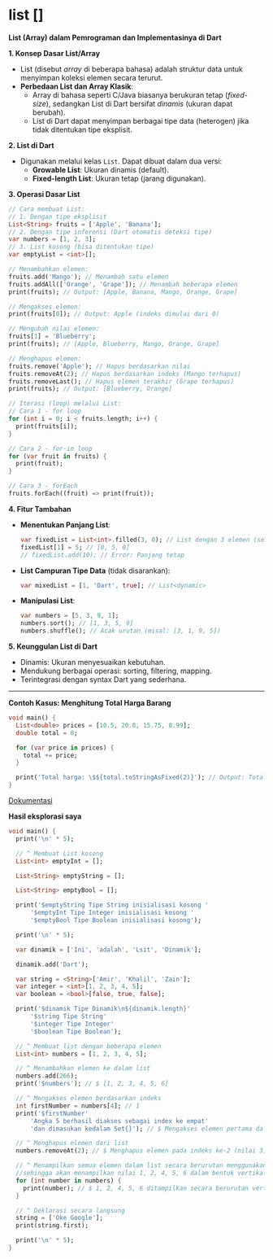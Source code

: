 # list []

**List (Array) dalam Pemrograman dan Implementasinya di Dart**

**1. Konsep Dasar List/Array**

- List (disebut _array_ di beberapa bahasa) adalah struktur data untuk menyimpan koleksi elemen secara terurut.
- **Perbedaan List dan Array Klasik**:
  - Array di bahasa seperti C/Java biasanya berukuran tetap (_fixed-size_), sedangkan List di Dart bersifat _dinamis_ (ukuran dapat berubah).
  - List di Dart dapat menyimpan berbagai tipe data (heterogen) jika tidak ditentukan tipe eksplisit.

**2. List di Dart**

- Digunakan melalui kelas `List`. Dapat dibuat dalam dua versi:
  - **Growable List**: Ukuran dinamis (default).
  - **Fixed-length List**: Ukuran tetap (jarang digunakan).

**3. Operasi Dasar List**

```dart
// Cara membuat List:
// 1. Dengan tipe eksplisit
List<String> fruits = ['Apple', 'Banana'];
// 2. Dengan tipe inferensi (Dart otomatis deteksi tipe)
var numbers = [1, 2, 3];
// 3. List kosong (bisa ditentukan tipe)
var emptyList = <int>[];

// Menambahkan elemen:
fruits.add('Mango'); // Menambah satu elemen
fruits.addAll(['Orange', 'Grape']); // Menambah beberapa elemen
print(fruits); // Output: [Apple, Banana, Mango, Orange, Grape]

// Mengakses elemen:
print(fruits[0]); // Output: Apple (indeks dimulai dari 0)

// Mengubah nilai elemen:
fruits[1] = 'Blueberry';
print(fruits); // [Apple, Blueberry, Mango, Orange, Grape]

// Menghapus elemen:
fruits.remove('Apple'); // Hapus berdasarkan nilai
fruits.removeAt(2); // Hapus berdasarkan indeks (Mango terhapus)
fruits.removeLast(); // Hapus elemen terakhir (Grape terhapus)
print(fruits); // Output: [Blueberry, Orange]

// Iterasi (loop) melalui List:
// Cara 1 - for loop
for (int i = 0; i < fruits.length; i++) {
  print(fruits[i]);
}

// Cara 2 - for-in loop
for (var fruit in fruits) {
  print(fruit);
}

// Cara 3 - forEach
fruits.forEach((fruit) => print(fruit));
```

**4. Fitur Tambahan**

- **Menentukan Panjang List**:

  ```dart
  var fixedList = List<int>.filled(3, 0); // List dengan 3 elemen (semua 0)
  fixedList[1] = 5; // [0, 5, 0]
  // fixedList.add(10); // Error: Panjang tetap
  ```

- **List Campuran Tipe Data** (tidak disarankan):

  ```dart
  var mixedList = [1, 'Dart', true]; // List<dynamic>
  ```

- **Manipulasi List**:
  ```dart
  var numbers = [5, 3, 9, 1];
  numbers.sort(); // [1, 3, 5, 9]
  numbers.shuffle(); // Acak urutan (misal: [3, 1, 9, 5])
  ```

**5. Keunggulan List di Dart**

- Dinamis: Ukuran menyesuaikan kebutuhan.
- Mendukung berbagai operasi: sorting, filtering, mapping.
- Terintegrasi dengan syntax Dart yang sederhana.

---

**Contoh Kasus: Menghitung Total Harga Barang**

```dart
void main() {
  List<double> prices = [10.5, 20.0, 15.75, 8.99];
  double total = 0;

  for (var price in prices) {
    total += price;
  }

  print('Total harga: \$${total.toStringAsFixed(2)}'); // Output: Total harga: $55.24
}
```

[Dokumentasi](https://api.dart.dev/stable/2.14.2/dart-core/List-class.html)

**Hasil eksplorasi saya**

```dart
void main() {
  print('\n' * 5);

  // ^ Membuat List kosong
  List<int> emptyInt = [];

  List<String> emptyString = [];

  List<String> emptyBool = [];

  print('$emptyString Tipe String inisialisasi kosong '
      '$emptyInt Tipe Integer inisialisasi kosong '
      '$emptyBool Tipe Boolean inisialisasi kosong');

  print('\n' * 5);

  var dinamik = ['Ini', 'adalah', 'Lsit', 'Dinamik'];

  dinamik.add('Dart');

  var string = <String>['Amir', 'Khalil', 'Zain'];
  var integer = <int>[1, 2, 3, 4, 5];
  var boolean = <bool>[false, true, false];

  print('$dinamik Tipe Dinamik\n${dinamik.length}'
      '$string Tipe String'
      '$integer Tipe Integer'
      '$boolean Tipe Boolean');

  // ^ Membuat list dengan beberapa elemen
  List<int> numbers = [1, 2, 3, 4, 5];

  // ^ Menambahkan elemen ke dalam list
  numbers.add(266);
  print('$numbers'); // $ [1, 2, 3, 4, 5, 6]

  // ^ Mengakses elemen berdasarkan indeks
  int firstNumber = numbers[4]; // 1
  print('$firstNumber'
      'Angka 5 berhasil diakses sebagai index ke empat'
      'dan dimasukan kedalam Set{}'); // $ Mengakses elemen pertama dalam list (indeks ke-0) (nilai 1)

  // ^ Menghapus elemen dari list
  numbers.removeAt(2); // $ Menghapus elemen pada indeks ke-2 (nilai 3)

  // ^ Menampilkan semua elemen dalam list secara berurutan menggunakan perulangan "for(in){}"
  //sehingga akan menampilkan nilai 1, 2, 4, 5, 6 dalam bentuk vertikal
  for (int number in numbers) {
    print(number); // $ 1, 2, 4, 5, 6 ditampilkan secara berurutan vertikal
  }

  // ^ Deklarasi secara langsung
  string = ['Oke Google'];
  print(string.first);

  print('\n' * 5);
}
```
